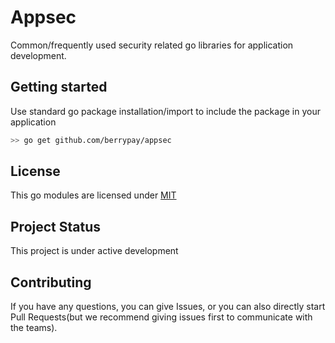 # Appsec

Common/frequently used security related go libraries for application development.

## Getting started

Use standard go package installation/import to include the package in your application

```bash
>> go get github.com/berrypay/appsec
```

## License

This go modules are licensed under [MIT](https://github.com/berrypay/appsec/blob/main/LICENSE)

## Project Status

This project is under active development

## Contributing

If you have any questions, you can give Issues, or you can also directly start Pull Requests(but we recommend giving issues first to communicate with the teams).

